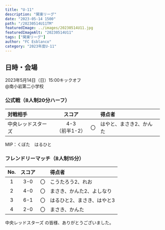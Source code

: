 ```yaml
---
title: "U-11"
description: "関東リーグ"
date: "2023-05-14 1500"
path: "/20230514U11TM"
featuredImage: ../images/20230514U11.jpg
featuredImageAlt: "20230514U11"
tags: ["関東リーグ"]
author: "FC Esblanco"
category: "2023年度U-11"
---
```


## 日時・会場

2023年5月14日（日）15:00キックオフ<br>
@南小岩第二小学校


### 公式戦（8人制20分ハーフ）　

| 対戦相手| スコア |   | 得点者  |
|:----|:------:|:-:|:--------|
| 中央レッドスターズ| 4-3<br>（前半1-2） | 〇 |はやと、まさき2、かんた|

MIP：くぼた　はるひと <br>


### フレンドリーマッチ（8人制15分）　

| No.| スコア |   | 得点者  |
|:--:|:------:|:-:|:--------|
| 1  | 3-0 | 〇 |こうたろう2、れお|
| 2  | 4-0 | 〇 |まさき、かんた2、よしなり|
| 3  | 6-1 | 〇 |はるひと2、まさき、はやと3|
| 4  | 2-0 | 〇 |まさき、かんた|


中央レッドスターズ の皆様、ありがとうございました。